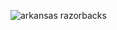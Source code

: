 ![arkansas razorbacks](https://static1.squarespace.com/static/50e098d3e4b00220dc7ccf2c/50e098d3e4b00220dc7ccf34/53bf1a09e4b088c37bb8716b/1405127959380/?format=1500w)
